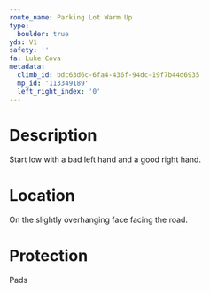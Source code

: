 ```yaml
---
route_name: Parking Lot Warm Up
type:
  boulder: true
yds: V1
safety: ''
fa: Luke Cova
metadata:
  climb_id: bdc63d6c-6fa4-436f-94dc-19f7b44d6935
  mp_id: '113349189'
  left_right_index: '0'
---
```

# Description
Start low with a bad left hand and a good right hand.

# Location
On the slightly overhanging face facing the road.

# Protection
Pads
